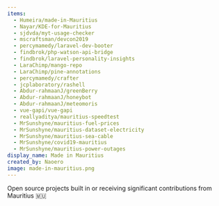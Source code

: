 ```yaml
---
items:
  - Humeira/made-in-Mauritius
  - Nayar/KDE-for-Mauritius
  - sjdvda/myt-usage-checker
  - mscraftsman/devcon2019
  - percymamedy/laravel-dev-booter
  - findbrok/php-watson-api-bridge
  - findbrok/laravel-personality-insights
  - LaraChimp/mango-repo
  - LaraChimp/pine-annotations
  - percymamedy/crafter
  - jcplaboratory/rashell
  - Abdur-rahmaanJ/greenBerry
  - Abdur-rahmaanJ/honeybot
  - Abdur-rahmaanJ/meteomoris
  - vue-gapi/vue-gapi
  - reallyaditya/mauritius-speedtest
  - MrSunshyne/mauritius-fuel-prices
  - MrSunshyne/mauritius-dataset-electricity
  - MrSunshyne/mauritius-sea-cable
  - MrSunshyne/covid19-mauritius
  - MrSunshyne/mauritius-power-outages
display_name: Made in Mauritius
created_by: Naoero
image: made-in-mauritius.png
---
```

Open source projects built in or receiving significant contributions from Mauritius :mauritius:
